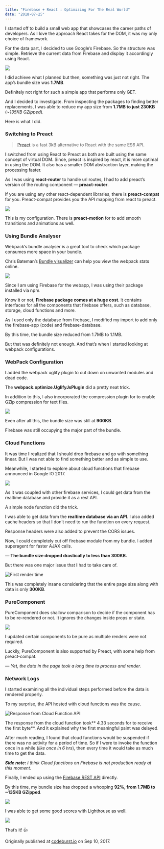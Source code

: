 ```yaml
---
title: "Firebase + React : Optimizing For The Real World"
date: "2018-07-25"
---
```


I started off to build a small web app that showcases the career paths of
developers. As I love the approach React takes for the DOM, it was my only
choice of framework.

For the data part, I decided to use Google’s Firebase. So the structure was
simple. Retrieve the current data from Firebase and display it accordingly using
React.

![](https://cdn-images-1.medium.com/max/2000/1*h-xRzZOCHk8jTlEa8M42GA.png)

I did achieve what I planned but then, something was just not right. The app’s
bundle size was **1.7MB**.

Definitely not right for such a simple app that performs only GET.

And I decided to investigate. From inspecting the packages to finding better
replacements, I was able to reduce my app size from **1.7MB to just 230KB** (_~135KB GZipped_).

Here is what I did.

### Switching to Preact

> [Preact](https://preactjs.com/) is a fast 3kB alternative to React with the same
> ES6 API.

I switched from using React to Preact as both are built using the same concept
of virtual DOM. Since, preact is inspired by react, it is more optimal in using
the DOM. It also has a smaller DOM abstraction layer, making the processing
faster.

As I was using **react-router** to handle url routes, I had to add preact’s
version of the routing component — **preact-router**.

If you are using any other react-dependent libraries, there is **preact-compat**
for you. Preact-compat provides you the API mapping from react to preact.

![](https://cdn-images-1.medium.com/max/1600/1*AUVI8UddvYs-pIpWQ-p7-g.png)

This is my configuration. There is **preact-motion** for to add smooth
transitions and animations as well.

### Using Bundle Analyser

Webpack’s bundle analyser is a great tool to check which package consumes more
space in your bundle.

Chris Bateman’s [Bundle
visualizer](https://chrisbateman.github.io/webpack-visualizer/) can help you
view the webpack stats online.

![](https://cdn-images-1.medium.com/max/1600/1*suUCxct0qIOWySnZf7BD7g.png)

Since I am using Firebase for the webapp, I was using their package installed
via npm.

Know it or not, **Firebase package comes at a huge cost**. It contains
interfaces for all the components that firebase offers, such as database,
storage, cloud functions and more.

As I used only the database from firebase, I modified my import to add only the
firebase-app (code) and firebase-database.

By this time, the bundle size reduced from 1.7MB to 1.1MB.

But that was definitely not enough. And that’s when I started looking at webpack
configurations.

### WebPack Configuration

I added the webpack uglify plugin to cut down on unwanted modules and dead code.

The **webpack.optimize.UglifyJsPlugin** did a pretty neat trick.

In addition to this, I also incorporated the compression plugin for to enable
GZip compression for text files.

![](https://cdn-images-1.medium.com/max/1600/1*2CdlVfV1NWiENNtP3Yfq2w.png)

Even after all this, the bundle size was still at **900KB**.

Firebase was still occupying the major part of the bundle.

### Cloud Functions

It was time I realized that I should drop firebase and go with something linear.
But I was not able to find something better and as simple to use.

Meanwhile, I started to explore about cloud functions that firebase announced in
Google IO 2017.

![](https://cdn-images-1.medium.com/max/2000/1*cnQ9z3c2LsR_HRCKrAq52w.png)

As it was coupled with other firebase services, I could get data from the
realtime database and provide it as a rest API.

A simple node function did the trick.

I was able to get data from the **realtime database via an API**. I also added
cache headers so that I don’t need to run the function on every request.

Response headers were also added to prevent the CORS issues.

Now, I could completely cut off firebase module from my bundle. I added
superagent for faster AJAX calls.

**— The bundle size dropped drastically to less than 300KB.**

But there was one major issue that I had to take care of.

![First render time](https://cdn-images-1.medium.com/max/2000/1*owLzejf9Ron1ahjJjxAi8A.png)

This was completely insane considering that the entire page size along with data
is only **300KB**.

### PureComponent

PureComponent does shallow comparison to decide if the component has to be
re-rendered or not. It ignores the changes inside props or state.

![](https://cdn-images-1.medium.com/max/1600/0*ddMH8PWupfklcnpN.gif)

I updated certain components to be pure as multiple renders were not required.

Luckily, PureComponent is also supported by Preact, with some help from
preact-compat.

— _Yet, the data in the page took a long time to process and render._

### Network Logs

I started examining all the individual steps performed before the data is
rendered properly.

To my surprise, the API hosted with cloud functions was the cause.

![Response from Cloud Function API](https://cdn-images-1.medium.com/max/2000/1*tda0rbzNBnUE_Ggy7V6xTQ.png)

The response from the cloud function took** 4.33 seconds for to receive the
first byte**. And it explained why the first meaningful paint was delayed.

After much reading, I found that cloud functions would be suspended if there was
no activity for a period of time. So if I were to invoke the function once in a
while (_like once in 6 hrs_), then every time it would take as much time to get
the data.

_**Side note:** I think Cloud functions on Firebase is not production ready at this moment._

Finally, I ended up using the [Firebase REST
API](https://firebase.google.com/docs/reference/rest/database/) directly.

By this time, my bundle size has dropped a whooping **92%**, **from 1.7MB to
~135KB GZipped**.

![](https://cdn-images-1.medium.com/max/1600/1*oUpuQ8-HugfkQLDZpMfJ_A.gif)

I was able to get some good scores with Lighthouse as well.

![](https://cdn-images-1.medium.com/max/1600/1*S97ggBFOY0Cz27_KEMVtwg.png)

That’s it! 👍

Originally published at [codeburst.io](https://codeburst.io/firebase-react-optimizing-for-the-real-world-4d9edbbd54c5) on Sep 10, 2017.
